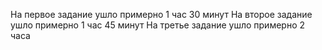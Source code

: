 На первое задание ушло примерно 1 час 30 минут
На второе задание ушло примерно 1 час 45 минут
На третье задание ушло примерно 2 часа